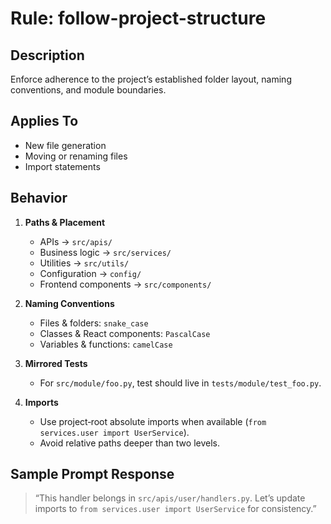 # Rule: follow-project-structure

## Description
Enforce adherence to the project’s established folder layout, naming conventions, and module boundaries.

## Applies To
- New file generation
- Moving or renaming files
- Import statements

## Behavior
1. **Paths & Placement**  
   - APIs → `src/apis/`  
   - Business logic → `src/services/`  
   - Utilities → `src/utils/`  
   - Configuration → `config/`  
   - Frontend components → `src/components/`

2. **Naming Conventions**  
   - Files & folders: `snake_case`  
   - Classes & React components: `PascalCase`  
   - Variables & functions: `camelCase`

3. **Mirrored Tests**  
   - For `src/module/foo.py`, test should live in `tests/module/test_foo.py`.

4. **Imports**  
   - Use project‑root absolute imports when available (`from services.user import UserService`).  
   - Avoid relative paths deeper than two levels.

## Sample Prompt Response
> “This handler belongs in `src/apis/user/handlers.py`. Let’s update imports to `from services.user import UserService` for consistency.”  
